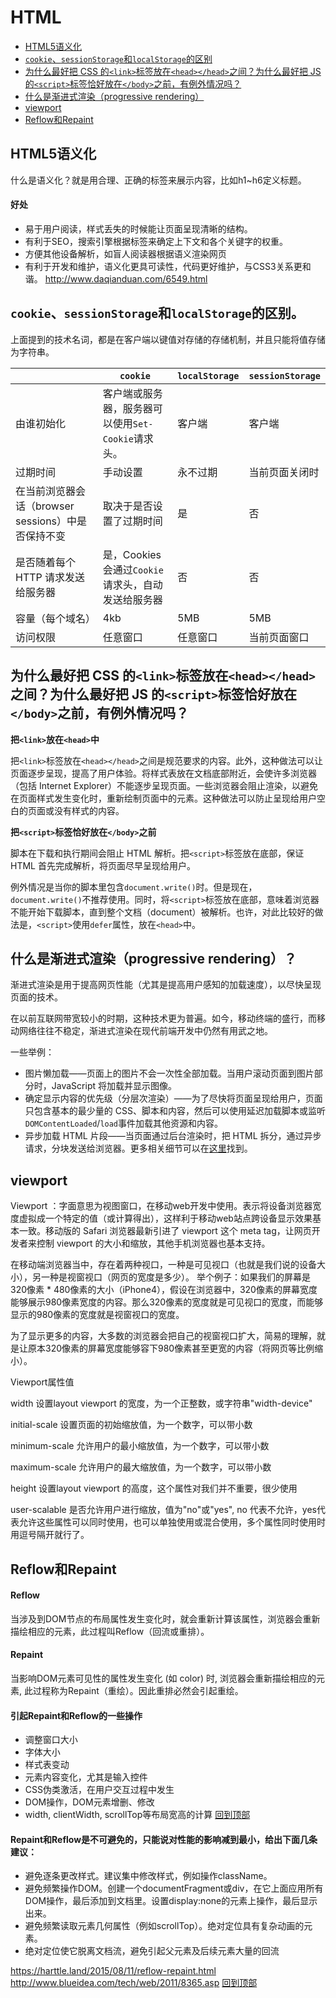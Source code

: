 # HTML

* [HTML5语义化](#html5语义化)
* [`cookie`、`sessionStorage`和`localStorage`的区别](#cookiesessionstorage和localstorage的区别)
* [为什么最好把 CSS 的`<link>`标签放在`<head></head>`之间？为什么最好把 JS 的`<script>`标签恰好放在`</body>`之前，有例外情况吗？](#为什么最好把css的link标签放在headhead之间为什么最好把js的script标签恰好放在body之前有例外情况吗)
* [什么是渐进式渲染（progressive rendering）](#什么是渐进式渲染progressive-rendering)
* [viewport](#viewport)
* [Reflow和Repaint](#Reflow和Repaint)

## HTML5语义化
什么是语义化？就是用合理、正确的标签来展示内容，比如h1~h6定义标题。
#### 好处
* 易于用户阅读，样式丢失的时候能让页面呈现清晰的结构。
* 有利于SEO，搜索引擎根据标签来确定上下文和各个关键字的权重。
* 方便其他设备解析，如盲人阅读器根据语义渲染网页
* 有利于开发和维护，语义化更具可读性，代码更好维护，与CSS3关系更和谐。
http://www.daqianduan.com/6549.html


## `cookie`、`sessionStorage`和`localStorage`的区别。
上面提到的技术名词，都是在客户端以键值对存储的存储机制，并且只能将值存储为字符串。

|                                                    | `cookie`                                           | `localStorage` | `sessionStorage` |
| -------------------------------------------------- | -------------------------------------------------- | -------------- | ---------------- |
| 由谁初始化                                         | 客户端或服务器，服务器可以使用`Set-Cookie`请求头。 | 客户端         | 客户端           |
| 过期时间                                           | 手动设置                                           | 永不过期       | 当前页面关闭时   |
| 在当前浏览器会话（browser sessions）中是否保持不变 | 取决于是否设置了过期时间                           | 是             | 否               |
| 是否随着每个 HTTP 请求发送给服务器                 | 是，Cookies 会通过`Cookie`请求头，自动发送给服务器 | 否             | 否               |
| 容量（每个域名）                                   | 4kb                                                | 5MB            | 5MB              |
| 访问权限                                           | 任意窗口                                           | 任意窗口       | 当前页面窗口     |


## 为什么最好把 CSS 的`<link>`标签放在`<head></head>`之间？为什么最好把 JS 的`<script>`标签恰好放在`</body>`之前，有例外情况吗？

**把`<link>`放在`<head>`中**

把`<link>`标签放在`<head></head>`之间是规范要求的内容。此外，这种做法可以让页面逐步呈现，提高了用户体验。将样式表放在文档底部附近，会使许多浏览器（包括 Internet Explorer）不能逐步呈现页面。一些浏览器会阻止渲染，以避免在页面样式发生变化时，重新绘制页面中的元素。这种做法可以防止呈现给用户空白的页面或没有样式的内容。

**把`<script>`标签恰好放在`</body>`之前**

脚本在下载和执行期间会阻止 HTML 解析。把`<script>`标签放在底部，保证 HTML 首先完成解析，将页面尽早呈现给用户。

例外情况是当你的脚本里包含`document.write()`时。但是现在，`document.write()`不推荐使用。同时，将`<script>`标签放在底部，意味着浏览器不能开始下载脚本，直到整个文档（document）被解析。也许，对此比较好的做法是，`<script>`使用`defer`属性，放在`<head>`中。


## 什么是渐进式渲染（progressive rendering）？
渐进式渲染是用于提高网页性能（尤其是提高用户感知的加载速度），以尽快呈现页面的技术。

在以前互联网带宽较小的时期，这种技术更为普遍。如今，移动终端的盛行，而移动网络往往不稳定，渐进式渲染在现代前端开发中仍然有用武之地。

一些举例：

* 图片懒加载——页面上的图片不会一次性全部加载。当用户滚动页面到图片部分时，JavaScript 将加载并显示图像。
* 确定显示内容的优先级（分层次渲染）——为了尽快将页面呈现给用户，页面只包含基本的最少量的 CSS、脚本和内容，然后可以使用延迟加载脚本或监听`DOMContentLoaded`/`load`事件加载其他资源和内容。
* 异步加载 HTML 片段——当页面通过后台渲染时，把 HTML 拆分，通过异步请求，分块发送给浏览器。更多相关细节可以在[这里](http://www.ebaytechblog.com/2014/12/08/async-fragments-rediscovering-progressive-html-rendering-with-marko/)找到。


## viewport
Viewport ：字面意思为视图窗口，在移动web开发中使用。表示将设备浏览器宽度虚拟成一个特定的值（或计算得出），这样利于移动web站点跨设备显示效果基本一致。移动版的 Safari 浏览器最新引进了 viewport 这个 meta tag，让网页开发者来控制 viewport 的大小和缩放，其他手机浏览器也基本支持。

在移动端浏览器当中，存在着两种视口，一种是可见视口（也就是我们说的设备大小），另一种是视窗视口（网页的宽度是多少）。
举个例子：如果我们的屏幕是320像素 * 480像素的大小（iPhone4），假设在浏览器中，320像素的屏幕宽度能够展示980像素宽度的内容。那么320像素的宽度就是可见视口的宽度，而能够显示的980像素的宽度就是视窗视口的宽度。

为了显示更多的内容，大多数的浏览器会把自己的视窗视口扩大，简易的理解，就是让原本320像素的屏幕宽度能够容下980像素甚至更宽的内容（将网页等比例缩小）。

Viewport属性值

width	设置layout viewport 的宽度，为一个正整数，或字符串"width-device"

initial-scale	设置页面的初始缩放值，为一个数字，可以带小数

minimum-scale	允许用户的最小缩放值，为一个数字，可以带小数

maximum-scale	允许用户的最大缩放值，为一个数字，可以带小数

height	设置layout viewport 的高度，这个属性对我们并不重要，很少使用

user-scalable	是否允许用户进行缩放，值为"no"或"yes", no 代表不允许，yes代表允许这些属性可以同时使用，也可以单独使用或混合使用，多个属性同时使用时用逗号隔开就行了。

## Reflow和Repaint
#### Reflow
当涉及到DOM节点的布局属性发生变化时，就会重新计算该属性，浏览器会重新描绘相应的元素，此过程叫Reflow（回流或重排）。
#### Repaint
当影响DOM元素可见性的属性发生变化 (如 color) 时, 浏览器会重新描绘相应的元素, 此过程称为Repaint（重绘）。因此重排必然会引起重绘。
#### 引起Repaint和Reflow的一些操作
* 调整窗口大小
* 字体大小
* 样式表变动
* 元素内容变化，尤其是输入控件
* CSS伪类激活，在用户交互过程中发生
* DOM操作，DOM元素增删、修改
* width, clientWidth, scrollTop等布局宽高的计算
[回到顶部](#HTML)

#### Repaint和Reflow是不可避免的，只能说对性能的影响减到最小，给出下面几条建议：
* 避免逐条更改样式。建议集中修改样式，例如操作className。
* 避免频繁操作DOM。创建一个documentFragment或div，在它上面应用所有DOM操作，最后添加到文档里。设置display:none的元素上操作，最后显示出来。
* 避免频繁读取元素几何属性（例如scrollTop）。绝对定位具有复杂动画的元素。
* 绝对定位使它脱离文档流，避免引起父元素及后续元素大量的回流

https://harttle.land/2015/08/11/reflow-repaint.html<br>
http://www.blueidea.com/tech/web/2011/8365.asp
[回到顶部](#HTML)
